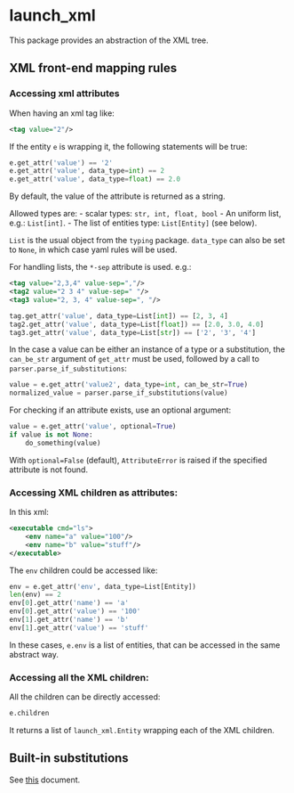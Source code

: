 # launch_xml

This package provides an abstraction of the XML tree.

## XML front-end mapping rules

### Accessing xml attributes

When having an xml tag like:

```xml
<tag value="2"/>
```

If the entity `e` is wrapping it, the following statements will be true:
```python
e.get_attr('value') == '2'
e.get_attr('value', data_type=int) == 2
e.get_attr('value', data_type=float) == 2.0
```

By default, the value of the attribute is returned as a string.

Allowed types are:
    - scalar types: `str, int, float, bool`
    - An uniform list, e.g.: `List[int]`.
    - The list of entities type: `List[Entity]` (see below).

`List` is the usual object from the `typing` package.
`data_type` can also be set to `None`, in which case yaml rules will be used.

For handling lists, the `*-sep` attribute is used. e.g.:

```xml
<tag value="2,3,4" value-sep=","/>
<tag2 value="2 3 4" value-sep=" "/>
<tag3 value="2, 3, 4" value-sep=", "/>
```

```python
tag.get_attr('value', data_type=List[int]) == [2, 3, 4]
tag2.get_attr('value', data_type=List[float]) == [2.0, 3.0, 4.0]
tag3.get_attr('value', data_type=List[str]) == ['2', '3', '4']
```

In the case a value can be either an instance of a type or a substitution, the `can_be_str` argument of `get_attr` must be used, followed by a call to `parser.parse_if_substitutions`:

```python
value = e.get_attr('value2', data_type=int, can_be_str=True)
normalized_value = parser.parse_if_substitutions(value)
```

For checking if an attribute exists, use an optional argument:

```python
value = e.get_attr('value', optional=True)
if value is not None:
    do_something(value)
```

With `optional=False` (default), `AttributeError` is raised if the specified attribute is not found.

### Accessing XML children as attributes:

In this xml:

```xml
<executable cmd="ls">
    <env name="a" value="100"/>
    <env name="b" value="stuff"/>
</executable>
```

The `env` children could be accessed like:

```python
env = e.get_attr('env', data_type=List[Entity])
len(env) == 2
env[0].get_attr('name') == 'a'
env[0].get_attr('value') == '100'
env[1].get_attr('name') == 'b'
env[1].get_attr('value') == 'stuff'
```

In these cases, `e.env` is a list of entities, that can be accessed in the same abstract way.

### Accessing all the XML children:

All the children can be directly accessed:

```python
e.children
```

It returns a list of `launch_xml.Entity` wrapping each of the XML children.

## Built-in substitutions

See [this](https://github.com/ros2/design/blob/d3a35d7ea201721892993e85e28a5a223cdaa001/articles/151_roslaunch_xml.md) document.
